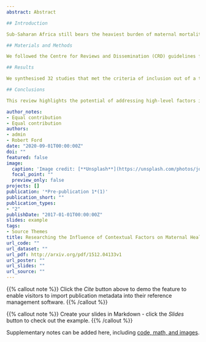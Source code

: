 ```yaml
---
abstract: Abstract  

## Introduction  

Sub-Saharan Africa still bears the heaviest burden of maternal mortality among the regions of the world, with an estimated 201,000 (66%) women dying annually due to pregnancy and childbirth related complications. Utilisation of maternal healthcare services including antenatal care, skilled delivery and postnatal care contribute to a reduction of maternal and child mortality and morbidity. Factors influencing use of maternal healthcare occur at both the individual and contextual levels. The objective of this study is to systematically examine the evidence regarding the influence of contextual factors on uptake of maternal health care in sub-Saharan Africa.  

## Materials and Methods  

We followed the Centre for Reviews and Dissemination (CRD) guidelines for conducting systematic reviews in healthcare. The process involved searching 16 electronic databases, identifying articles corresponding to the inclusion criteria and selecting them for extraction and analysis. Peer reviewed multilevel studies on maternal healthcare utilisation in sub-Saharan Africa published between 1st January 2000 and 30th June 2018 were selected. Two reviewers independently evaluated each study for inclusion and conflicts were resolved by consensus.

## Results  

We synthesised 32 studies that met the criteria of inclusion out of a total of 1,954 initial records. Most of the studies were single-country, cross-sectional in nature and involved two-level multilevel logistic regression models. The findings confirm the important role played by structural factors in determining use of available maternal health care services in sub-Saharan Africa. The level of educational attainment status, media exposure, autonomy and access to health facilities within communities are some of the major drivers of maternal health.  

## Conclusions  

This review highlights the potential of addressing high-level factors in bolstering maternal health care utilisation in sub-Saharan Africa. Societies that prioritise the betterment of social conditions in communities and deal with the problematic gender norms will have a good chance of improving maternal health care utilisation and reducing maternal and child mortality.

author_notes:
- Equal contribution
- Equal contribution
authors:
- admin
- Robert Ford
date: "2020-09-01T00:00:00Z"
doi: ""
featured: false
image:
  caption: 'Image credit: [**Unsplash**](https://unsplash.com/photos/jdD8gXaTZsc)'
  focal_point: ""
  preview_only: false
projects: []
publication: '*Pre-publication 1*(1)'
publication_short: ""
publication_types:
- "2"
publishDate: "2017-01-01T00:00:00Z"
slides: example
tags:
- Source Themes
title: Researching the Influence of Contextual Factors on Maternal Healthcare Utilisation in sub-Saharan Africa: A Systematic Review of Multilevel Models 
url_code: ""
url_dataset: ""
url_pdf: http://arxiv.org/pdf/1512.04133v1
url_poster: ""
url_slides: ""
url_source: ""
---
```


{{% callout note %}}
Click the *Cite* button above to demo the feature to enable visitors to import publication metadata into their reference management software.
{{% /callout %}}

{{% callout note %}}
Create your slides in Markdown - click the *Slides* button to check out the example.
{{% /callout %}}

Supplementary notes can be added here, including [code, math, and images](https://wowchemy.com/docs/writing-markdown-latex/).

